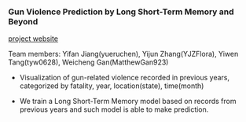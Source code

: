 ### Gun Violence Prediction by Long Short-Term Memory and Beyond

[project website](https://matthewgan923.github.io/)

Team members:
Yifan Jiang(yueruchen),
Yijun Zhang(YJZFlora),
Yiwen Tang(tyw0628),
Weicheng Gan(MatthewGan923)

* Visualization of gun-related violence recorded in previous years, categorized by fatality, year, location(state), time(month)

* We train a Long Short-Term Memory model based on records from previous years and such model is able to make prediction.

